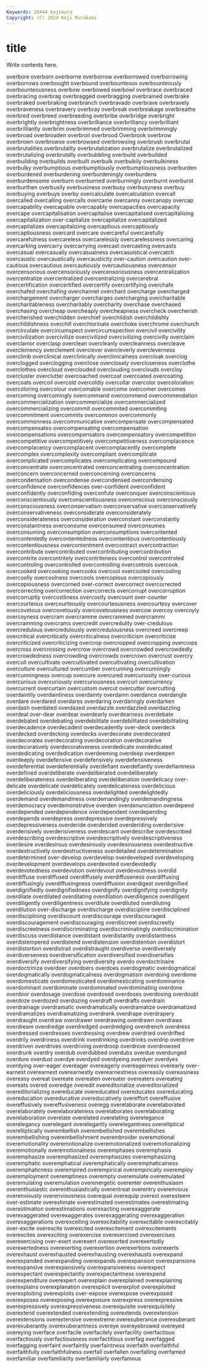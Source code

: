 ```yaml
---
Keywords: 26444 kojimura
Copyright: (C) 2024 Koji Murakami
---
```


# title

Write contents here.



overbore
overborn overborne overborrow overborrowed overborrowing overborrows overbought overbound overbounteous overbounteously
overbounteousness overbow overbowed overbowl overbrace overbraced overbracing overbrag overbragged overbragging
overbrained overbrake overbraked overbraking overbranch overbravado overbrave overbravely overbraveness overbravery
overbray overbreak overbreakage overbreathe overbred overbreed overbreeding overbribe overbridge overbright
overbrightly overbrightness overbrilliance overbrilliancy overbrilliant overbrilliantly overbrim overbrimmed overbrimming overbrimmingly
overbroad overbroaden overbroil overbrood Overbrook overbrow overbrown overbrowse overbrowsed overbrowsing
overbrush overbrutal overbrutalities overbrutality overbrutalization overbrutalize overbrutalized overbrutalizing overbrutally overbubbling
overbuild overbuilded overbuilding overbuilds overbuilt overbulk overbulkily overbulkiness overbulky overbumptious
overbumptiously overbumptiousness overburden overburdened overburdening overburdeningly overburdens overburdensome overburn overburned
overburningly overburnt overburst overburthen overbusily overbusiness overbusy overbusyness overbuy overbuying
overbuys overby overcalculate overcalculation overcall overcalled overcalling overcalls overcame overcanny
overcanopy overcap overcapability overcapable overcapably overcapacities overcapacity overcape overcapitalisation overcapitalise
overcapitalised overcapitalising overcapitalization over-capitalize overcapitalize overcapitalized overcapitalizes overcapitalizing overcaptious overcaptiously
overcaptiousness overcard overcare overcareful overcarefully overcarefulness overcareless overcarelessly overcarelessness overcaring
overcarking overcarry overcarrying overcast overcasting overcasts overcasual overcasually overcasualness overcasuistical
overcatch overcaustic overcaustically overcausticity over-caution overcaution over-cautious overcautious overcautiously overcautiousness
overcensor overcensorious overcensoriously overcensoriousness overcentralization overcentralize overcentralized overcentralizing overcerebral overcertification
overcertified overcertify overcertifying overchafe overchafed overchafing overchannel overchant overcharge overcharged
overchargement overcharger overcharges overcharging overcharitable overcharitableness overcharitably overcharity overchase overchased
overchasing overcheap overcheaply overcheapness overcheck overcherish overcherished overchidden overchief overchildish
overchildishly overchildishness overchill overchlorinate overchoke overchrome overchurch overcirculate overcircumspect overcircumspection
overcivil overcivility overcivilization overcivilize overcivilized overcivilizing overcivilly overclaim overclamor overclasp
overclean overcleanly overcleanness overcleave overclemency overclement overclever overcleverly overcleverness overclimb
overclinical overclinically overclinicalness overcloak overclog overclogged overclogging overclose overclosely overcloseness
overclothe overclothes overcloud overclouded overclouding overclouds overcloy overcluster overclutter overcoached
overcoat overcoated overcoating overcoats overcoil overcold overcoldly overcollar overcolor overcoloration
overcoloring overcolour overcomable overcome overcomer overcomes overcoming overcomingly overcommand overcommend
overcommendation overcommercialization overcommercialize overcommercialized overcommercializing overcommit overcommited overcommiting overcommitment overcommits
overcommon overcommonly overcommonness overcommunicative overcompensate overcompensated overcompensates overcompensating overcompensation overcompensations
overcompensators overcompensatory overcompetition overcompetitive overcompetitively overcompetitiveness overcomplacence overcomplacency overcomplacent overcomplacently
overcomplete overcomplex overcomplexity overcompliant overcomplicate overcomplicated overcomplicates overcomplicating overcompound overconcentrate
overconcentrated overconcentrating overconcentration overconcern overconcerned overconcerning overconcerns overcondensation overcondense overcondensed
overcondensing overconfidence overconfidences over-confident overconfident overconfidently overconfiding overconfute overconquer overconscientious
overconscientiously overconscientiousness overconscious overconsciously overconsciousness overconservatism overconservative overconservatively overconservativeness overconsiderate
overconsiderately overconsiderateness overconsideration overconstant overconstantly overconstantness overconsume overconsumed overconsumes overconsuming
overconsumption overconsumptions overcontented overcontentedly overcontentedness overcontentious overcontentiously overcontentiousness overcontentment overcontract
overcontraction overcontribute overcontributed overcontributing overcontribution overcontrite overcontritely overcontriteness overcontrol overcontroled
overcontroling overcontrolled overcontrolling overcontrols overcook overcooked overcooking overcooks overcool overcooled
overcooling overcoolly overcoolness overcools overcopious overcopiously overcopiousness overcorned over-correct overcorrect
overcorrected overcorrecting overcorrection overcorrects overcorrupt overcorruption overcorruptly overcostliness overcostly overcount
over-counter overcourteous overcourteously overcourteousness overcourtesy overcover overcovetous overcovetously overcovetousness overcow
overcoy overcoyly overcoyness overcram overcramme overcrammed overcrammi overcramming overcrams overcredit
overcredulity over-credulous overcredulous overcredulously overcredulousness overcreed overcreep overcritical overcritically overcriticalness
overcriticism overcriticize overcriticized overcriticizing overcrop overcropped overcropping overcrops overcross overcrossing
overcrow overcrowd overcrowded overcrowdedly overcrowdedness overcrowding overcrowds overcrown overcrust overcry
overcull overcultivate overcultivated overcultivating overcultivation overculture overcultured overcumber overcunning overcunningly
overcunningness overcup overcure overcured overcuriosity over-curious overcurious overcuriously overcuriousness overcurl
overcurrency overcurrent overcurtain overcustom overcut overcutter overcutting overdaintily overdaintiness overdainty
overdamn overdance overdangle overdare overdared overdares overdaring overdaringly overdarken overdash
overdated overdazed overdazzle overdazzled overdazzling overdeal over-dear overdear overdearly overdearness
overdebate overdebated overdebating overdebilitate overdebilitated overdebilitating overdecadence overdecadent overdecadently over-deck
overdeck overdecked overdecking overdecks overdecorate overdecorated overdecorates overdecorating overdecoration overdecorative
overdecoratively overdecorativeness overdedicate overdedicated overdedicating overdedication overdeeming overdeep overdeepen overdeeply
overdefensive overdefensively overdefensiveness overdeferential overdeferentially overdefiant overdefiantly overdefiantness overdefined overdeliberate
overdeliberated overdeliberately overdeliberateness overdeliberating overdeliberation overdelicacy over-delicate overdelicate overdelicately overdelicateness
overdelicious overdeliciously overdeliciousness overdelighted overdelightedly overdemand overdemandiness overdemandingly overdemandingness overdemocracy
overdemonstrative overden overdenunciation overdepend overdepended overdependence overdependent overdepending overdepends overdepress
overdepressive overdepressively overdepressiveness overderide overderided overderiding overderisive overderisively overderisiveness overdescant
overdescribe overdescribed overdescribing overdescriptive overdescriptively overdescriptiveness overdesire overdesirous overdesirously overdesirousness
overdestructive overdestructively overdestructiveness overdetailed overdetermination overdetermined over-develop overdevelop overdeveloped overdeveloping
overdevelopment overdevelops overdevoted overdevotedly overdevotedness overdevotion overdevout overdevoutness overdid overdiffuse
overdiffused overdiffusely overdiffuseness overdiffusing overdiffusingly overdiffusingness overdiffusion overdigest overdignified overdignifiedly
overdignifiedness overdignify overdignifying overdignity overdilate overdilated overdilating overdilation overdiligence overdiligent
overdiligently overdiligentness overdilute overdiluted overdiluting overdilution over-discharge overdischarge overdiscipline overdisciplined
overdisciplining overdiscount overdiscourage overdiscouraged overdiscouragement overdiscouraging overdiscreet overdiscreetly overdiscreetness overdiscriminating
overdiscriminatingly overdiscrimination overdiscuss overdistance overdistant overdistantly overdistantness overdistempered overdistend overdistension
overdistention overdistort overdistortion overdistrait overdistraught overdiverse overdiversely overdiverseness overdiversification overdiversified
overdiversifies overdiversify overdiversifying overdiversity overdo overdoctrinaire overdoctrinize overdoer overdoers overdoes
overdogmatic overdogmatical overdogmatically overdogmaticalness overdogmatism overdoing overdome overdomesticate overdomesticated overdomesticating
overdominance overdominant overdominate overdominated overdominating overdone overdoor overdosage overdose overdosed
overdoses overdosing overdoubt overdoze overdozed overdozing overdraft overdrafts overdrain overdrainage
overdramatic overdramatically overdramatize overdramatized overdramatizes overdramatizing overdrank overdrape overdrapery overdraught
overdraw overdrawer overdrawing overdrawn overdraws overdream overdredge overdredged overdredging overdrench
overdress overdressed overdresses overdressing overdrew overdried overdrifted overdrily overdriness overdrink
overdrinking overdrinks overdrip overdrive overdriven overdrives overdriving overdroop overdrove overdrowsed
overdrunk overdry overdub overdubbed overdubs overdue overdunged overdure overdust overdye
overdyed overdyeing overdyer overdyes overdying over-eager overeager overeagerly overeagerness overearly
over-earnest overearnest overearnestly overearnestness overeasily overeasiness overeasy overeat overeate overeaten
overeater overeaters overeating overeats overed overedge overedit overeditorialize overeditorialized overeditorializing
overeducate overeducated overeducates overeducating overeducation overeducative overeducatively overeffort overeffusive overeffusively
overeffusiveness overegg overelaborate overelaborated overelaborately overelaborateness overelaborates overelaborating overelaboration overelate
overelated overelating overelegance overelegancy overelegant overelegantly overelegantness overelliptical overelliptically overembellish
overembellished overembellishes overembellishing overembellishment overembroider overemotional overemotionality overemotionalize overemotionalized overemotionalizing
overemotionally overemotionalness overemphases overemphasis overemphasize overemphasized overemphasizes overemphasizing overemphatic overemphatical
overemphatically overemphaticalness overemphaticness overempired overempirical overempirically overemploy overemployment overemptiness overempty
overemulate overemulated overemulating overemulation overenergetic overenter overenthusiasm overenthusiastic overenthusiastically overentreat
overentry overenvious overenviously overenviousness overequal overequip overest overesteem over-estimate overestimate
overestimated overestimates overestimating overestimation overestimations overexacting overexaggerate overexaggerated overexaggerates overexaggerating
overexaggeration overexaggerations overexcelling overexcitability overexcitable overexcitably over-excite overexcite overexcited overexcitement
overexcitements overexcites overexciting overexercise overexercised overexercises overexercising over-exert overexert overexerted
overexertedly overexertedness overexerting overexertion overexertions overexerts overexhaust overexhausted overexhausting overexhausts
overexpand overexpanded overexpanding overexpands overexpansion overexpansions overexpansive overexpansively overexpansiveness overexpect
overexpectant overexpectantly overexpectantness overexpend overexpenditure overexpert overexplain overexplained overexplaining overexplains
overexplanation overexplicit overexploit overexploited overexploiting overexploits over-expose overexpose overexposed overexposes
overexposing overexposure overexpress overexpressive overexpressively overexpressiveness overexquisite overexquisitely overextend overextended
overextending overextends overextension overextensions overextensive overextreme overexuberance overexuberant overexuberantly overexuberantness
overeye overeyebrowed overeyed overeying overface overfacile overfacilely overfacility overfactious overfactiously
overfactiousness overfactitious overfag overfagged overfagging overfaint overfaintly overfaintness overfaith overfaithful
overfaithfully overfaithfulness overfall overfallen overfalling overfamed overfamiliar overfamiliarity overfamiliarly overfamous

